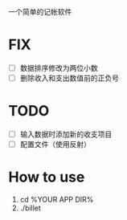 一个简单的记帐软件

# FIX
- [ ] 数据排序修改为两位小数
- [ ] 删除收入和支出数值前的正负号

# TODO
- [ ] 输入数据时添加新的收支项目
- [ ] 配置文件（使用反射）

# How to use
1. cd %YOUR APP DIR%
2. ./billet